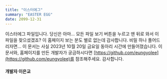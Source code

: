 ```yaml
---
title: "이스터에그"
summary: "EASTER EGG"
date: 2099-12-31
---
```


이스터에그 파일입니다.
당신은 아마... 모든 파일 보기 버튼을 누르고 맨 뒤로 와서 이 파일을 찾으셨겠죠?
이 홈페이지 보는 분도 별로 없는데 감사합니다.
비밀 하나 풀어드리자면... 이 문서는 사실 2023년 10월 20일 금요일 동아리 시간에 만들어졌습니다.
이 문서와, 홈페이지를 만든 개발자가 궁금하시다면 [https://github.com/eungyolee](https://github.com/eungyolee)를 참조해주세요.
감사합니다.

#### 개발자 이은교
